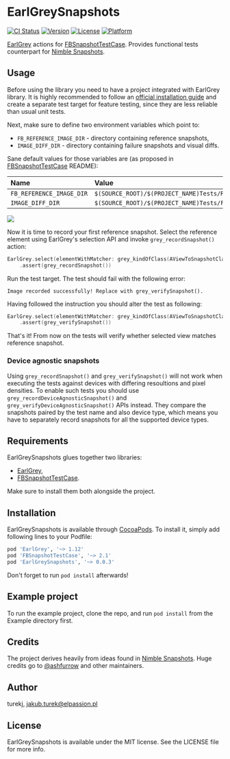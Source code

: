 # EarlGreySnapshots

[![CI Status](http://img.shields.io/travis/elpassion/EarlGreySnapshots.svg?style=flat)](https://travis-ci.org/turekj/EarlGreySnapshots)
[![Version](https://img.shields.io/cocoapods/v/EarlGreySnapshots.svg?style=flat)](http://cocoapods.org/pods/EarlGreySnapshots)
[![License](https://img.shields.io/cocoapods/l/EarlGreySnapshots.svg?style=flat)](http://cocoapods.org/pods/EarlGreySnapshots)
[![Platform](https://img.shields.io/cocoapods/p/EarlGreySnapshots.svg?style=flat)](http://cocoapods.org/pods/EarlGreySnapshots)

[EarlGrey](https://github.com/google/EarlGrey) actions for [FBSnapshotTestCase](https://github.com/facebook/ios-snapshot-test-case). Provides functional tests counterpart for [Nimble Snapshots](https://github.com/ashfurrow/Nimble-Snapshots).

## Usage

Before using the library you need to have a project integrated with EarlGrey library. It is highly recommended to follow an [official installation guide](https://github.com/google/EarlGrey/blob/master/docs/install-and-run.md) and create a separate test target for feature testing, since they are less reliable than usual unit tests.

Next, make sure to define two environment variables which point to:

* `FB_REFERENCE_IMAGE_DIR` - directory containing reference snapshots,
* `IMAGE_DIFF_DIR` - directory containing failure snapshots and visual diffs.

Sane default values for those variables are (as proposed in [FBSnapshotTestCase](https://github.com/facebook/ios-snapshot-test-case) README):

|Name|Value|
|:---|:----|
|`FB_REFERENCE_IMAGE_DIR`|`$(SOURCE_ROOT)/$(PROJECT_NAME)Tests/ReferenceImages`|
|`IMAGE_DIFF_DIR`|`$(SOURCE_ROOT)/$(PROJECT_NAME)Tests/FailureDiffs`|

![](https://github.com/facebook/ios-snapshot-test-case/blob/master/FBSnapshotTestCaseDemo/Scheme_FB_REFERENCE_IMAGE_DIR.png)

Now it is time to record your first reference snapshot. Select the reference element using EarlGrey's selection API and invoke `grey_recordSnapshot()` action:

```swift
EarlGrey.select(elementWithMatcher: grey_kindOfClass(AViewToSnapshotClass.self))
    .assert(grey_recordSnapshot())
```

Run the test target. The test should fail with the following error:

```
Image recorded successfully! Replace with grey_verifySnapshot().
```

Having followed the instruction you should alter the test as following:

```swift
EarlGrey.select(elementWithMatcher: grey_kindOfClass(AViewToSnapshotClass.self))
    .assert(grey_verifySnapshot())
```

That's it! From now on the tests will verify whether selected view matches reference snapshot.

### Device agnostic snapshots

Using `grey_recordSnapshot()` and `grey_verifySnapshot()` will not work when executing the tests against devices with differing resoultions and pixel densities. To enable such tests you should use `grey_recordDeviceAgnosticSnapshot()` and `grey_verifyDeviceAgnosticSnapshot()` APIs instead. They compare the snapshots paired by the test name and also device type, which means you have to separately record snapshots for all the supported device types.

## Requirements

EarlGreySnapshots glues together two libraries:

* [EarlGrey](https://github.com/google/EarlGrey),
* [FBSnapshotTestCase](https://github.com/facebook/ios-snapshot-test-case).

Make sure to install them both alongside the project.

## Installation

EarlGreySnapshots is available through [CocoaPods](http://cocoapods.org). To install
it, simply add following lines to your Podfile:

```ruby
pod 'EarlGrey', '~> 1.12'
pod 'FBSnapshotTestCase', '~> 2.1'
pod 'EarlGreySnapshots', '~> 0.0.3'
```

Don't forget to run `pod install` afterwards!

## Example project

To run the example project, clone the repo, and run `pod install` from the Example directory first.

## Credits

The project derives heavily from ideas found in [Nimble Snapshots](https://github.com/ashfurrow/Nimble-Snapshots). Huge credits go to [@ashfurrow](https://twitter.com/ashfurrow) and other maintainers.

## Author

turekj, jakub.turek@elpassion.pl

## License

EarlGreySnapshots is available under the MIT license. See the LICENSE file for more info.
